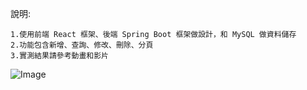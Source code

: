說明:
    
    1.使用前端 React 框架、後端 Spring Boot 框架做設計，和 MySQL 做資料儲存
    2.功能包含新增、查詢、修改、刪除、分頁
    3.實測結果請參考動畫和影片

![Image](https://github.com/user-attachments/assets/9ca250ab-8fa4-475e-9d0a-e22160ebbb3b)
